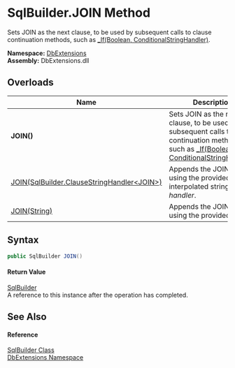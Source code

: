 SqlBuilder.JOIN Method
======================
Sets JOIN as the next clause, to be used by subsequent calls to clause continuation methods, such as [_If(Boolean, ConditionalStringHandler)][1].
  
**Namespace:** [DbExtensions][2]  
**Assembly:** DbExtensions.dll

Overloads
---------

| Name                                               | Description                                                                                                                                       |
| -------------------------------------------------- | ------------------------------------------------------------------------------------------------------------------------------------------------- |
| **JOIN()**                                         | Sets JOIN as the next clause, to be used by subsequent calls to clause continuation methods, such as [_If(Boolean, ConditionalStringHandler)][1]. |
| [JOIN(SqlBuilder.ClauseStringHandler&lt;JOIN>)][3] | Appends the JOIN clause using the provided interpolated string *handler*.                                                                         |
| [JOIN(String)][4]                                  | Appends the JOIN clause using the provided *text*.                                                                                                |


Syntax
------

```csharp
public SqlBuilder JOIN()
```

#### Return Value
[SqlBuilder][5]  
A reference to this instance after the operation has completed.

See Also
--------

#### Reference
[SqlBuilder Class][5]  
[DbExtensions Namespace][2]  

[1]: _If.md
[2]: ../README.md
[3]: JOIN_1.md
[4]: JOIN_2.md
[5]: README.md